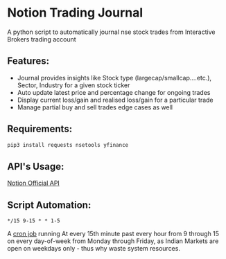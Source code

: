 # Notion Trading Journal
A python script to automatically journal nse stock trades from Interactive Brokers trading account

## Features:
- Journal provides insights like Stock type (largecap/smallcap....etc.), Sector, Industry for a given stock ticker
- Auto update latest price and percentage change for ongoing trades
- Display current loss/gain and realised loss/gain for a particular trade
- Manage partial buy and sell trades edge cases as well

## Requirements:

```bash
pip3 install requests nsetools yfinance
```
## API's Usage:
[Notion Official API](https://developers.notion.com/reference/intro)

## Script Automation:
```
*/15 9-15 * * 1-5
```
A [cron job](https://crontab.guru/#*/15_9-15_*_*_1-5) running At every 15th minute past every hour from 9 through 15 on every day-of-week from Monday through Friday, as Indian Markets are open on weekdays only - thus why waste system resources.